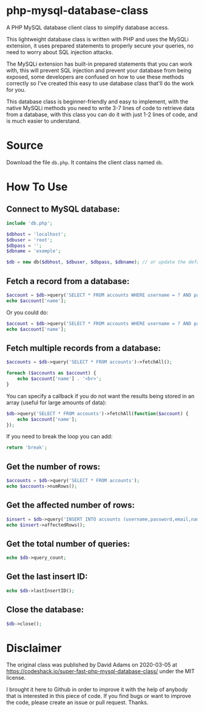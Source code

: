 # php-mysql-database-class

A PHP MySQL database client class to simplify database access.

This lightweight database class is written with PHP and uses the MySQLi extension, it uses prepared statements to
properly secure your queries, no need to worry about SQL injection attacks.

The MySQLi extension has built-in prepared statements that you can work with, this will prevent SQL injection and
prevent your database from being exposed, some developers are confused on how to use these methods correctly so I've
created this easy to use database class that'll do the work for you.

This database class is beginner-friendly and easy to implement, with the native MySQLi methods you need to write 3-7
lines of code to retrieve data from a database, with this class you can do it with just 1-2 lines of code, and is much
easier to understand.

# Source

Download the file `db.php`. It contains the client class named `db`.

# How To Use

## Connect to MySQL database:

```php
include 'db.php';

$dbhost = 'localhost';
$dbuser = 'root';
$dbpass = '';
$dbname = 'example';

$db = new db($dbhost, $dbuser, $dbpass, $dbname); // or update the default values of the parameters in db.php
```

## Fetch a record from a database:

```php
$account = $db->query('SELECT * FROM accounts WHERE username = ? AND password = ?', 'test', 'test')->fetchArray();
echo $account['name'];
```

Or you could do:

```php
$account = $db->query('SELECT * FROM accounts WHERE username = ? AND password = ?', array('test', 'test'))->fetchArray();
echo $account['name'];
```

## Fetch multiple records from a database:

```php
$accounts = $db->query('SELECT * FROM accounts')->fetchAll();

foreach ($accounts as $account) {
	echo $account['name'] . '<br>';
}
```

You can specify a callback if you do not want the results being stored in an array (useful for large amounts of data):

```php
$db->query('SELECT * FROM accounts')->fetchAll(function($account) {
    echo $account['name'];
});
```

If you need to break the loop you can add:

```php
return 'break';
```

## Get the number of rows:

```php
$accounts = $db->query('SELECT * FROM accounts');
echo $accounts->numRows();
```

## Get the affected number of rows:

```php
$insert = $db->query('INSERT INTO accounts (username,password,email,name) VALUES (?,?,?,?)', 'test', 'test', 'test@gmail.com', 'Test');
echo $insert->affectedRows();
```

## Get the total number of queries:

```php
echo $db->query_count;
```

## Get the last insert ID:

```php
echo $db->lastInsertID();
```

## Close the database:

```php
$db->close();
```

# Disclaimer

The original class was published by David Adams on 2020-03-05 at https://codeshack.io/super-fast-php-mysql-database-class/ under the MIT license.

I brought it here to Github in order to improve it with the help of anybody that is interested in this piece of code.
If you find bugs or want to improve the code, please create an issue or pull request. Thanks.

